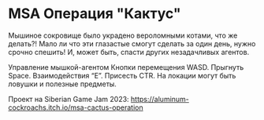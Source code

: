 # MSA Операция "Кактус"

Мышиное сокровище было украдено вероломными котами, что же делать?! Мало ли что эти глазастые смогут сделать за один день, нужно срочно спешить! И, может быть, спасти других незадачливых агентов.

Управление мышкой-агентом
Кнопки перемещения WASD.
Прыгнуть Space.
Взаимодействия “E”.
Присесть CTR.
На локации могут быть ловушки и полезные предметы.

Проект на Siberian Game Jam 2023:
https://aluminum-cockroachs.itch.io/msa-cactus-operation

